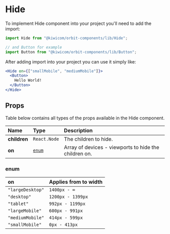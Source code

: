 # Hide
To implement Hide component into your project you'll need to add the import:
```jsx
import Hide from "@kiwicom/orbit-components/lib/Hide";

// and Button for example
import Button from "@kiwicom/orbit-components/lib/Button";
```
After adding import into your project you can use it simply like:
```jsx
<Hide on={["smallMobile", "mediumMobile"]}>
  <Button>
    Hello World!
  </Button>
</Hide>
```
## Props
Table below contains all types of the props available in the Hide component.

| Name          | Type              | Description                     |
| :------------ | :---------------- |:------------------------------- |
| **children**  | `React.Node`      | The children to hide. 
| **on**        | [`enum`](#enum)   | Array of devices - viewports to hide the children on.
  
### enum
| on                | Applies from to width |
| :---------------- | :-------------------- |
| `"largeDesktop"`  | `1400px - ∞`          |
| `"desktop"`       | `1200px - 1399px`     |
| `"tablet"`        | `992px - 1199px`      |
| `"largeMobile"`   | `600px - 991px`       |
| `"mediumMobile"`  | `414px - 599px`       |
| `"smallMobile"`   | `0px - 413px`         |
